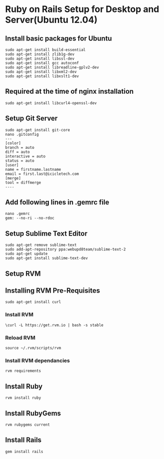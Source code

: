 # Ruby on Rails Setup for Desktop and Server(Ubuntu 12.04)

## Install basic packages for Ubuntu

```
sudo apt-get install build-essential
sudo apt-get install zlib1g-dev
sudo apt-get install libssl-dev
sudo apt-get install gcc autoconf
sudo apt-get install libreadline-gplv2-dev
sudo apt-get install libxml2-dev
sudo apt-get install libxslt1-dev
```
## Required at the time of nginx installation
```
sudo apt-get install libcurl4-openssl-dev
```

## Setup Git Server
```
sudo apt-get install git-core
nano .gitconfig
---
[color]
branch = auto
diff = auto
interactive = auto
status = auto
[user]
name = firstname.lastname
email = first.last@icicletech.com
[merge]
tool = diffmerge
----
```

## Add following lines in .gemrc file
```
nano .gemrc
gem: --no-ri --no-rdoc
```

## Setup Sublime Text Editor
```
sudo apt-get remove sublime-text
sudo add-apt-repository ppa:webupd8team/sublime-text-2
sudo apt-get update
sudo apt-get install sublime-text-dev
```

## Setup RVM

## Installing RVM Pre-Requisites
```
sudo apt-get install curl
```
### Install RVM
```
\curl -L https://get.rvm.io | bash -s stable
```
### Reload RVM
```
source ~/.rvm/scripts/rvm
```
### Install RVM dependancies
```
rvm requirements
```
## Install Ruby
```
rvm install ruby
```
## Install RubyGems
```
rvm rubygems current
```
## Install Rails
```
gem install rails
```
